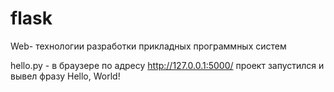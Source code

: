 # flask
Web- технологии разработки прикладных программных систем

hello.py - в браузере по адресу http://127.0.0.1:5000/ проект запустился и вывел фразу Hello, World!

